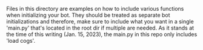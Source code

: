 Files in this directory are examples on how to include various functions when initializing your bot. 
They should be treated as separate bot initializations and therefore, make sure to include what you want in a single 'main.py' that's located in the root dir if multiple are needed.
As it stands at the time of this writing (Jan. 15, 2023), the main.py in this repo only includes 'load cogs'. 